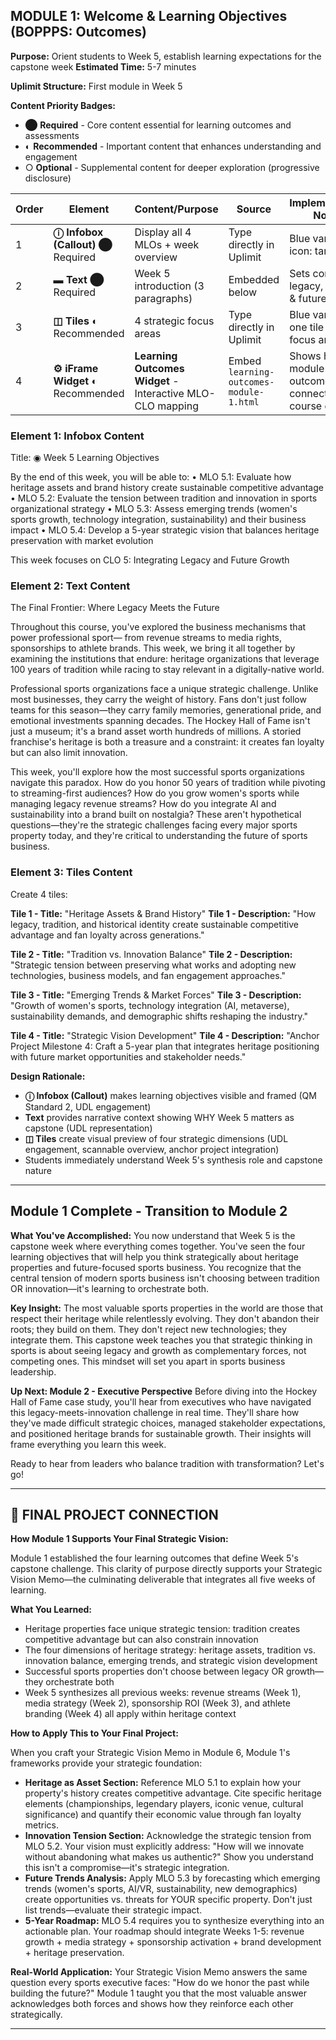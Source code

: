 ## MODULE 1: Welcome & Learning Objectives (BOPPPS: Outcomes)
**Purpose:** Orient students to Week 5, establish learning expectations for the capstone week
**Estimated Time:** 5-7 minutes

**Uplimit Structure:** First module in Week 5

**Content Priority Badges:**
- ⬤ **Required** - Core content essential for learning outcomes and assessments
- ◐ **Recommended** - Important content that enhances understanding and engagement
- ○ **Optional** - Supplemental content for deeper exploration (progressive disclosure)

| Order | Element | Content/Purpose | Source | Implementation Notes |
|-------|---------|----------------|--------|---------------------|
| 1 | **ⓘ Infobox (Callout)** ⬤ Required | Display all 4 MLOs + week overview | Type directly in Uplimit | Blue variant, icon: target ◉ |
| 2 | **▬ Text** ⬤ Required | Week 5 introduction (3 paragraphs) | Embedded below | Sets context for legacy, culture & future |
| 3 | **◫ Tiles** ◐ Recommended | 4 strategic focus areas | Type directly in Uplimit | Blue variant, one tile per focus area |
| 4 | **⚙ iFrame Widget** ◐ Recommended | **Learning Outcomes Widget** - Interactive MLO-CLO mapping | Embed `learning-outcomes-module-1.html` | Shows how module outcomes connect to course goals |

### Element 1: Infobox Content

Title: ◉ Week 5 Learning Objectives

By the end of this week, you will be able to:
• MLO 5.1: Evaluate how heritage assets and brand history create sustainable competitive advantage
• MLO 5.2: Evaluate the tension between tradition and innovation in sports organizational strategy
• MLO 5.3: Assess emerging trends (women's sports growth, technology integration, sustainability) and their business impact
• MLO 5.4: Develop a 5-year strategic vision that balances heritage preservation with market evolution

This week focuses on CLO 5: Integrating Legacy and Future Growth


### Element 2: Text Content

The Final Frontier: Where Legacy Meets the Future

Throughout this course, you've explored the business mechanisms that power professional sport—
from revenue streams to media rights, sponsorships to athlete brands. This week, we bring
it all together by examining the institutions that endure: heritage organizations that leverage
100 years of tradition while racing to stay relevant in a digitally-native world.

Professional sports organizations face a unique strategic challenge. Unlike most businesses,
they carry the weight of history. Fans don't just follow teams for this season—they carry
family memories, generational pride, and emotional investments spanning decades. The Hockey
Hall of Fame isn't just a museum; it's a brand asset worth hundreds of millions. A storied
franchise's heritage is both a treasure and a constraint: it creates fan loyalty but can also
limit innovation.

This week, you'll explore how the most successful sports organizations navigate this paradox.
How do you honor 50 years of tradition while pivoting to streaming-first audiences? How do
you grow women's sports while managing legacy revenue streams? How do you integrate AI and
sustainability into a brand built on nostalgia? These aren't hypothetical questions—they're
the strategic challenges facing every major sports property today, and they're critical to
understanding the future of sports business.


### Element 3: Tiles Content
Create 4 tiles:

**Tile 1 - Title:** "Heritage Assets & Brand History"
**Tile 1 - Description:** "How legacy, tradition, and historical identity create sustainable competitive advantage and fan loyalty across generations."

**Tile 2 - Title:** "Tradition vs. Innovation Balance"
**Tile 2 - Description:** "Strategic tension between preserving what works and adopting new technologies, business models, and fan engagement approaches."

**Tile 3 - Title:** "Emerging Trends & Market Forces"
**Tile 3 - Description:** "Growth of women's sports, technology integration (AI, metaverse), sustainability demands, and demographic shifts reshaping the industry."

**Tile 4 - Title:** "Strategic Vision Development"
**Tile 4 - Description:** "Anchor Project Milestone 4: Craft a 5-year plan that integrates heritage positioning with future market opportunities and stakeholder needs."

**Design Rationale:**
- **ⓘ Infobox (Callout)** makes learning objectives visible and framed (QM Standard 2, UDL engagement)
- **Text** provides narrative context showing WHY Week 5 matters as capstone (UDL representation)
- **◫ Tiles** create visual preview of four strategic dimensions (UDL engagement, scannable overview, anchor project integration)
- Students immediately understand Week 5's synthesis role and capstone nature

---

## Module 1 Complete - Transition to Module 2

**What You've Accomplished:**
You now understand that Week 5 is the capstone week where everything comes together. You've seen
the four learning objectives that will help you think strategically about heritage properties and
future-focused sports business. You recognize that the central tension of modern sports business
isn't choosing between tradition OR innovation—it's learning to orchestrate both.

**Key Insight:**
The most valuable sports properties in the world are those that respect their heritage while
relentlessly evolving. They don't abandon their roots; they build on them. They don't reject
new technologies; they integrate them. This capstone week teaches you that strategic thinking
in sports is about seeing legacy and growth as complementary forces, not competing ones. This
mindset will set you apart in sports business leadership.

**Up Next: Module 2 - Executive Perspective**
Before diving into the Hockey Hall of Fame case study, you'll hear from executives who have
navigated this legacy-meets-innovation challenge in real time. They'll share how they've made
difficult strategic choices, managed stakeholder expectations, and positioned heritage brands
for sustainable growth. Their insights will frame everything you learn this week.

Ready to hear from leaders who balance tradition with transformation? Let's go!

---

## 🎯 FINAL PROJECT CONNECTION

**How Module 1 Supports Your Final Strategic Vision:**

Module 1 established the four learning outcomes that define Week 5's capstone challenge. This clarity of purpose directly supports your Strategic Vision Memo—the culminating deliverable that integrates all five weeks of learning.

**What You Learned:**
- Heritage properties face unique strategic tension: tradition creates competitive advantage but can also constrain innovation
- The four dimensions of heritage strategy: heritage assets, tradition vs. innovation balance, emerging trends, and strategic vision development
- Successful sports properties don't choose between legacy OR growth—they orchestrate both
- Week 5 synthesizes all previous weeks: revenue streams (Week 1), media strategy (Week 2), sponsorship ROI (Week 3), and athlete branding (Week 4) all apply within heritage context

**How to Apply This to Your Final Project:**

When you craft your Strategic Vision Memo in Module 6, Module 1's frameworks provide your strategic foundation:

- **Heritage as Asset Section:** Reference MLO 5.1 to explain how your property's history creates competitive advantage. Cite specific heritage elements (championships, legendary players, iconic venue, cultural significance) and quantify their economic value through fan loyalty metrics.
- **Innovation Tension Section:** Acknowledge the strategic tension from MLO 5.2. Your vision must explicitly address: "How will we innovate without abandoning what makes us authentic?" Show you understand this isn't a compromise—it's strategic integration.
- **Future Trends Analysis:** Apply MLO 5.3 by forecasting which emerging trends (women's sports, AI/VR, sustainability, new demographics) create opportunities vs. threats for YOUR specific property. Don't just list trends—evaluate their strategic impact.
- **5-Year Roadmap:** MLO 5.4 requires you to synthesize everything into an actionable plan. Your roadmap should integrate Weeks 1-5: revenue growth + media strategy + sponsorship activation + brand development + heritage preservation.

**Real-World Application:** Your Strategic Vision Memo answers the same question every sports executive faces: "How do we honor the past while building the future?" Module 1 taught you that the most valuable answer acknowledges both forces and shows how they reinforce each other strategically.

---
